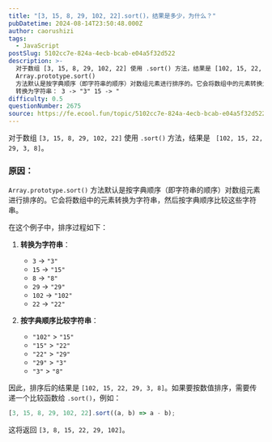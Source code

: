 ```yaml
---
title: "[3, 15, 8, 29, 102, 22].sort()，结果是多少，为什么？"
pubDatetime: 2024-08-14T23:50:48.000Z
author: caorushizi
tags:
  - JavaScript
postSlug: 5102cc7e-824a-4ecb-bcab-e04a5f32d522
description: >-
  对于数组 [3, 15, 8, 29, 102, 22] 使用 .sort() 方法，结果是 [102, 15, 22, 29, 3, 8]。 原因：
  Array.prototype.sort()
  方法默认是按字典顺序（即字符串的顺序）对数组元素进行排序的。它会将数组中的元素转换为字符串，然后按字典顺序比较这些字符串。 在这个例子中，排序过程如下：
  转换为字符串： 3 -> "3" 15 -> "
difficulty: 0.5
questionNumber: 2675
source: https://fe.ecool.fun/topic/5102cc7e-824a-4ecb-bcab-e04a5f32d522
---
```


对于数组 `[3, 15, 8, 29, 102, 22]` 使用 `.sort()` 方法，结果是 ` [102, 15, 22, 29, 3, 8]`。

### **原因**：

`Array.prototype.sort()` 方法默认是按字典顺序（即字符串的顺序）对数组元素进行排序的。它会将数组中的元素转换为字符串，然后按字典顺序比较这些字符串。

在这个例子中，排序过程如下：

1. **转换为字符串**：

   - `3` -> `"3"`
   - `15` -> `"15"`
   - `8` -> `"8"`
   - `29` -> `"29"`
   - `102` -> `"102"`
   - `22` -> `"22"`

2. **按字典顺序比较字符串**：
   - `"102"` > `"15"`
   - `"15"` > `"22"`
   - `"22"` > `"29"`
   - `"29"` > `"3"`
   - `"3"` > `"8"`

因此，排序后的结果是 `[102, 15, 22, 29, 3, 8]`。如果要按数值排序，需要传递一个比较函数给 `.sort()`，例如：

```javascript
[3, 15, 8, 29, 102, 22].sort((a, b) => a - b);
```

这将返回 `[3, 8, 15, 22, 29, 102]`。
